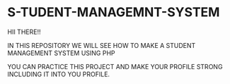 # S-TUDENT-MANAGEMNT-SYSTEM
HII THERE!!


IN THIS REPOSITORY WE WILL SEE HOW TO MAKE A STUDENT MANAGEMENT SYSTEM USING PHP


YOU CAN PRACTICE THIS PROJECT AND MAKE YOUR PROFILE STRONG INCLUDING IT INTO YOU PROFILE.
